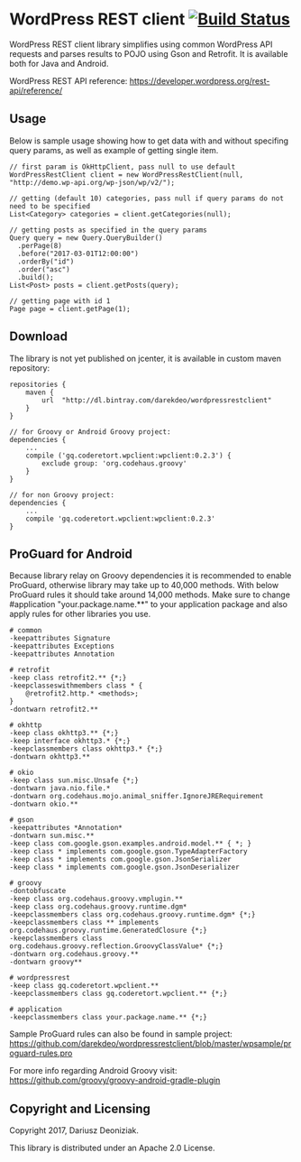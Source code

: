 # WordPress REST client [![Build Status](https://travis-ci.org/darekdeo/wordpressrestclient.svg?branch=master)](https://travis-ci.org/darekdeo/wordpressrestclient)
WordPress REST client library simplifies using common WordPress API requests and parses results to POJO using Gson and Retrofit. It is available both for Java and Android.

WordPress REST API reference: https://developer.wordpress.org/rest-api/reference/

Usage
----
Below is sample usage showing how to get data with and without specifing query params, as well as example of getting single item. 
~~~
// first param is OkHttpClient, pass null to use default
WordPressRestClient client = new WordPressRestClient(null, "http://demo.wp-api.org/wp-json/wp/v2/");

// getting (default 10) categories, pass null if query params do not need to be specified
List<Category> categories = client.getCategories(null);

// getting posts as specified in the query params
Query query = new Query.QueryBuilder()
  .perPage(8)
  .before("2017-03-01T12:00:00")
  .orderBy("id")
  .order("asc")
  .build();
List<Post> posts = client.getPosts(query);

// getting page with id 1
Page page = client.getPage(1);
~~~

Download
----
The library is not yet published on jcenter, it is available in custom maven repository:
~~~
repositories {
    maven {
        url  "http://dl.bintray.com/darekdeo/wordpressrestclient" 
    }
}

// for Groovy or Android Groovy project:
dependencies {
    ...
    compile ('gq.coderetort.wpclient:wpclient:0.2.3') {
        exclude group: 'org.codehaus.groovy'
    }
}

// for non Groovy project:
dependencies {
    ...
    compile 'gq.coderetort.wpclient:wpclient:0.2.3'
}
~~~

ProGuard for Android
----
Because library relay on Groovy dependencies it is recommended to enable ProGuard, otherwise library may take up to 40,000 methods.
With below ProGuard rules it should take around 14,000 methods. Make sure to change #application "your.package.name.**" to your application package and also apply rules for other libraries you use.
~~~
# common
-keepattributes Signature
-keepattributes Exceptions
-keepattributes Annotation

# retrofit
-keep class retrofit2.** {*;}
-keepclasseswithmembers class * {
    @retrofit2.http.* <methods>;
}
-dontwarn retrofit2.**

# okhttp
-keep class okhttp3.** {*;}
-keep interface okhttp3.* {*;}
-keepclassmembers class okhttp3.* {*;}
-dontwarn okhttp3.**

# okio
-keep class sun.misc.Unsafe {*;}
-dontwarn java.nio.file.*
-dontwarn org.codehaus.mojo.animal_sniffer.IgnoreJRERequirement
-dontwarn okio.**

# gson
-keepattributes *Annotation*
-dontwarn sun.misc.**
-keep class com.google.gson.examples.android.model.** { *; }
-keep class * implements com.google.gson.TypeAdapterFactory
-keep class * implements com.google.gson.JsonSerializer
-keep class * implements com.google.gson.JsonDeserializer

# groovy
-dontobfuscate
-keep class org.codehaus.groovy.vmplugin.**
-keep class org.codehaus.groovy.runtime.dgm*
-keepclassmembers class org.codehaus.groovy.runtime.dgm* {*;}
-keepclassmembers class ** implements org.codehaus.groovy.runtime.GeneratedClosure {*;}
-keepclassmembers class org.codehaus.groovy.reflection.GroovyClassValue* {*;}
-dontwarn org.codehaus.groovy.**
-dontwarn groovy**

# wordpressrest
-keep class gq.coderetort.wpclient.**
-keepclassmembers class gq.coderetort.wpclient.** {*;}

# application
-keepclassmembers class your.package.name.** {*;}
~~~
Sample ProGuard rules can also be found in sample project: https://github.com/darekdeo/wordpressrestclient/blob/master/wpsample/proguard-rules.pro

For more info regarding Android Groovy visit: https://github.com/groovy/groovy-android-gradle-plugin

Copyright and Licensing
----

Copyright 2017, Dariusz Deoniziak.

This library is distributed under an Apache 2.0 License.
